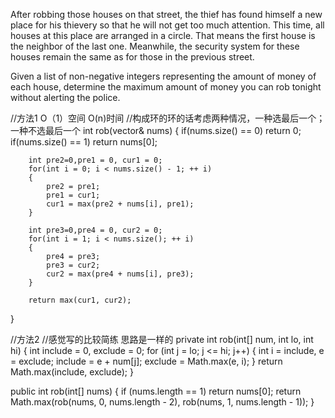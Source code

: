After robbing those houses on that street, the thief has found himself a new place for his thievery so that he will not get too much attention. 
This time, all houses at this place are arranged in a circle. 
That means the first house is the neighbor of the last one. Meanwhile, the security system for these houses remain the same as for those in the previous street.

Given a list of non-negative integers representing the amount of money of each house, 
determine the maximum amount of money you can rob tonight without alerting the police.



//方法1 O（1）空间 O(n)时间
//构成环的环的话考虑两种情况，一种选最后一个；一种不选最后一个
int rob(vector<int>& nums)
{
       if(nums.size() == 0)
        return 0;
        if(nums.size() == 1)
            return nums[0];
    
        int pre2=0,pre1 = 0, cur1 = 0;
        for(int i = 0; i < nums.size() - 1; ++ i)
        {
            pre2 = pre1;
            pre1 = cur1;
            cur1 = max(pre2 + nums[i], pre1);
        }
    
        int pre3=0,pre4 = 0, cur2 = 0;
        for(int i = 1; i < nums.size(); ++ i)
        {
            pre4 = pre3;
            pre3 = cur2;
            cur2 = max(pre4 + nums[i], pre3);
        }
    
        return max(cur1, cur2);
 }

 //方法2
 //感觉写的比较简练 思路是一样的
 private int rob(int[] num, int lo, int hi) {
    int include = 0, exclude = 0;
    for (int j = lo; j <= hi; j++) {
        int i = include, e = exclude;
        include = e + num[j];
        exclude = Math.max(e, i);
    }
    return Math.max(include, exclude);
}

public int rob(int[] nums) {
    if (nums.length == 1) return nums[0];
    return Math.max(rob(nums, 0, nums.length - 2), rob(nums, 1, nums.length - 1));
}

